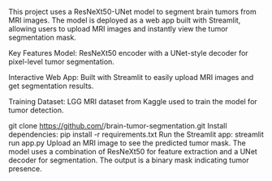 This project uses a ResNeXt50-UNet model to segment brain tumors from MRI images. The model is deployed as a web app built with Streamlit, allowing users to upload MRI images and instantly view the tumor segmentation mask.

Key Features
Model: ResNeXt50 encoder with a UNet-style decoder for pixel-level tumor segmentation.

Interactive Web App: Built with Streamlit to easily upload MRI images and get segmentation results.

Training Dataset: LGG MRI dataset from Kaggle used to train the model for tumor detection.


git clone https://github.com/<your-username>/brain-tumor-segmentation.git
Install dependencies:
pip install -r requirements.txt
Run the Streamlit app:
streamlit run app.py
Upload an MRI image to see the predicted tumor mask.
The model uses a combination of ResNeXt50 for feature extraction and a UNet decoder for segmentation.
The output is a binary mask indicating tumor presence.

